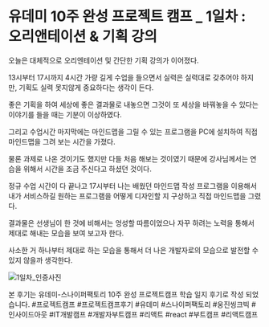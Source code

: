# 유데미 10주 완성 프로젝트 캠프 _ 1일차 : 오리앤테이션 & 기획 강의


오늘은 대체적으로 오리엔테이션 및 간단한 기획 강의가 이어졌다. 

13시부터 17시까지 4시간 가량 길게 수업을 들으면서 실력은 실력대로 갖추어야 하지만, 기획도 실력 못지않게 중요하다는 생각이 든다.

좋은 기획을 하여 세상에 좋은 결과물로 내놓으면 그것이 또 세상을 바꿔놓을 수 있다는 이야기를 들을 때는 기분이 이상하였다. 

그리고 수업시간 마지막에는 마인드맵을 그릴 수 있는 프로그램을 PC에 설치하여 직접 마인드맵을 그려 보는 시간을 가졌다.

물론 과제로 나온 것이기도 했지만 다들 처음 해보는 것이였기 때문에 강사님께서는 연습을 위해서 시간을 조금 주신다고 하셨던 것이다.

정규 수업 시간이 다 끝나고 17시부터 나는 배웠던 마인드맵 작성 프로그램을 이용해서 내가 서비스하길 원하는 프로그램을 어떻게 디자인할 지 구상하고 직접 마인드맵을 그렸다.

결과물은 선생님이 한 것에 비해서는 엉성할 따름이었으나 자꾸 하려는 노력을 통해서 제대로 해내는 모습을 보여 보고자 한다. 


사소한 거 하나부터 제대로 하는 모습을 통해서 더 나은 개발자로의 모습으로 발전할 수 있지 않을까 생각한다.


![1일차_인증사진](https://github.com/wanttobodybuilderifbbpro/UdemyProjectCamp10Weeks/assets/97613241/b362521d-0dba-4b0a-9296-ab63f6b68d60)


본 후기는 유데미-스나이퍼팩토리 10주 완성 프로젝트캠프 학습 일지 후기로 작성 되었습니다.
#프로젝트캠프 #프로젝트캠프후기 #유데미 #스나이퍼팩토리 #웅진씽크빅 #인사이드아웃 #IT개발캠프 #개발자부트캠프 #리액트 #react #부트캠프 #리액트캠프
